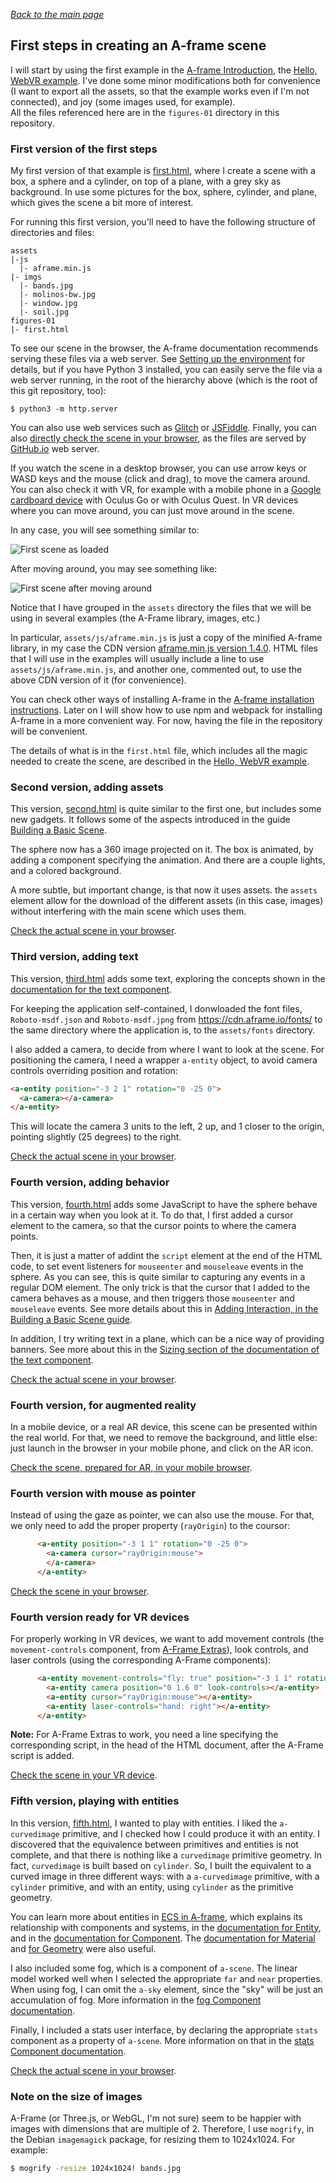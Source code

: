 
*[Back to the main page](../README.md)*

## First steps in creating an A-frame scene

I will start by using the first example in the
[A-frame Introduction](https://aframe.io/docs/1.4.0/introduction/),
the [Hello, WebVR example](https://aframe.io/docs/1.4.0/introduction/html-and-primitives.html#example).
I've done some minor modifications both for convenience
(I want to export all the assets,
so that the example works even if I'm not connected),
and joy (some images used, for example).  
All the files referenced here are in the `figures-01` directory
in this repository.

### First version of the first steps

My first version of that example is
[first.html](https://github.com/jgbarah/aframe-playground/blob/master/figures-01/first.html),
where I create a scene with a box, a sphere and a cylinder,
on top of a plane, with a grey sky as background.
In use some pictures for the box, sphere, cylinder,
and plane,
which gives the scene a bit more of interest.

For running this first version,
you'll need to have the following structure of directories and files:

```
assets
|-js
  |- aframe.min.js
|- imgs
  |- bands.jpg
  |- molinos-bw.jpg
  |- window.jpg
  |- soil.jpg
figures-01
|- first.html
```

To see our scene in the browser, the A-frame documentation recommends
serving these files via a web server. See [Setting up the environment](../environment.md)
for details, but if you have Python 3 installed,
you can easily serve the file via a web server
running,  in the root of the hierarchy above
(which is the root of this git repository, too):

```
$ python3 -m http.server
```

You can also use web services such as [Glitch](glitch.com/) or
[JSFiddle](https://jsfiddle.net/).
Finally, you can also
[directly check the scene in your browser](first.html),
as the files are served by [GitHub.io](https://github.io) web server.

If you watch the scene in a desktop browser,
you can use arrow keys or WASD keys and the mouse
(click and drag), to move the camera around.
You can also check it with VR,
for example with a mobile phone in a
[Google cardboard device](https://vr.google.com/cardboard/)
with Oculus Go or with Oculus Quest.
In VR devices where you can move around, you can just move around in the scene.

In any case, you will see something similar to:

![First scene as loaded](../screenshots/01-first-1.png)

After moving around, you may see something like:

![First scene after moving around](../screenshots/01-first-2.png)

Notice that I have grouped in the `assets` directory
the files that we will be using in several examples
(the A-Frame library, images, etc.)

In particular,
 `assets/js/aframe.min.js` is just a copy of the minified A-frame library,
in my case the CDN version
[aframe.min.js version 1.4.0](https://aframe.io/releases/1.4.0/aframe.min.js).
HTML files that I will use in the examples will usually include
a line to use `assets/js/aframe.min.js`, and another one,
commented out, to use the above CDN version of it (for convenience).

You can check other ways of installing A-frame in the
[A-frame installation instructions](https://aframe.io/docs/1.4.0/introduction/installation.html).
Later on I will show how to use npm and webpack for
installing A-frame in a more convenient way.
For now, having the file in the repository will be convenient.

The details of what is in the `first.html` file,
which includes all the magic needed to create the scene,
are described in the
[Hello, WebVR example](https://aframe.io/docs/1.4.0/introduction/html-and-primitives.html#example).


### Second version, adding assets

This version,
[second.html](https://github.com/jgbarah/aframe-playground/blob/master/figures-01/second.html) is quite similar to the first one,
but includes some new gadgets.
It follows some of the aspects introduced in the guide
[Building a Basic Scene](https://aframe.io/docs/1.4.0/guides/building-a-basic-scene.html).

The sphere now has a 360 image projected on it.
The box is animated, by adding a component specifying the animation.
And there are a couple lights, and a colored background.

A more subtle, but important change, is that now it uses assets.
the `assets` element allow for the download of the different assets
(in this case, images) without interfering with the main scene
which uses them.

[Check the actual scene in your browser](second.html).

### Third version, adding text

This version,
[third.html](https://github.com/jgbarah/aframe-playground/blob/master/figures-01/third.html) adds some text,
exploring the concepts shown in the
[documentation for the text component](https://aframe.io/docs/1.4.0/components/text.html).

For keeping the application self-contained,
I donwloaded the font files,
`Roboto-msdf.json` and `Roboto-msdf.jpng`
from https://cdn.aframe.io/fonts/
to the same directory where the application is,
to the `assets/fonts` directory.

I also added a camera, to decide from where I want to look at the scene.
For positioning the camera, I need a wrapper `a-entity` object,
to avoid camera controls overriding position and rotation:

```html
<a-entity position="-3 2 1" rotation="0 -25 0">
  <a-camera></a-camera>
</a-entity>
```

This will locate the camera 3 units to the left, 2 up, and 1 closer
to the origin, pointing slightly (25 degrees) to the right.

[Check the actual scene in your browser](third.html).

### Fourth version, adding behavior

This version,
[fourth.html](https://github.com/jgbarah/aframe-playground/blob/master/figures-01/fourth.html)
adds some JavaScript to have the sphere
behave in a certain way when you look at it.
To do that, I first added a cursor element to the camera,
so that the cursor points to where the camera points.

Then, it is just a matter of addint the `script` element at
the end of the HTML code,
to set event listeners for `mouseenter` and `mouseleave`
events in the sphere.
As you can see, this is quite similar to capturing any events
in a regular DOM element.
The only trick is that the cursor that I added to the camera
behaves as a mouse,
and then triggers those `mouseenter` and `mouseleave` events.
See more details about this in
[Adding Interaction, in the Building a Basic Scene guide](https://aframe.io/docs/1.4.0/guides/building-a-basic-scene.html#adding-interaction).

In addition, I try writing text in a plane,
which can be a nice way of providing banners.
See more about this in the
[Sizing section of the documentation of the text component](https://aframe.io/docs/1.4.0/components/text.html#sizing).

[Check the actual scene in your browser](fourth.html).

### Fourth version, for augmented reality

In a mobile device, or a real AR device, this scene can be presented within
the real world. For that, we need to remove the background, and little else:
just launch in the browser in your mobile phone, and click on the AR icon.

[Check the scene, prepared for AR, in your mobile browser](fourth-ar.html).

### Fourth version with mouse as pointer

Instead of using the gaze as pointer, we can also use the mouse.
For that, we only need to add the proper property (`rayOrigin`) to the coursor:

```html
      <a-entity position="-3 1 1" rotation="0 -25 0">
        <a-camera cursor="rayOrigin:mouse">
        </a-camera>
      </a-entity>
```

[Check the scene in your browser](fourth-mouse.html).

### Fourth version ready for VR devices

For properly working in VR devices, we want to add movement controls
(the `movement-controls` component,
from [A-Frame Extras](https://www.npmjs.com/package/aframe-extras)),
look controls, and laser controls (using the corresponding A-Frame
components):

```html
      <a-entity movement-controls="fly: true" position="-3 1 1" rotation="0 -25 0">
        <a-entity camera position="0 1.6 0" look-controls></a-entity>
        <a-entity cursor="rayOrigin:mouse"></a-entity>
        <a-entity laser-controls="hand: right"></a-entity>
      </a-entity>
```

**Note:** For A-Frame Extras to work, you need a line specifying the
corresponding script, in the head of the HTML document, after the
A-Frame script is added.

[Check the scene in your VR device](fourth-vr.html).


### Fifth version, playing with entities

In this version,
[fifth.html](https://github.com/jgbarah/aframe-playground/blob/master/figures-01/fifth.html),
I wanted to play with entities.
I liked the `a-curvedimage` primitive,
and I checked how I could produce it with an entity.
I discovered that the equivalence between primitives and
entities is not complete,
and that there is nothing like a `curvedimage` primitive geometry.
In fact, `curvedimage` is built based on `cylinder`.
So, I built the equivalent to a curved image in three
different ways:
with a `a-curvedimage` primitive,
with a `cylinder` primitive,
and with an entity, using `cylinder` as the primitive geometry.

You can learn more about entities in
[ECS in A-frame](https://aframe.io/docs/1.4.0/introduction/entity-component-system.html),
which explains its relationship with components and systems,
in the [documentation for Entity](https://aframe.io/docs/1.4.0/core/entity.html),
and in the
[documentation for Component](https://aframe.io/docs/1.4.0/core/component.html).
The [documentation for Material](https://aframe.io/docs/1.4.0/components/material.html)
and
[for Geometry](https://aframe.io/docs/1.4.0/components/geometry.html)
were also useful.

I also included some fog, which is a component of `a-scene`.
The linear model worked well when I selected the appropriate
`far` and `near` properties.
When using fog, I can omit the `a-sky` element,
since the "sky" will be just an accumulation of fog.
More information in the
[fog Component documentation](https://aframe.io/docs/1.4.0/components/fog.html).

Finally, I included a stats user interface,
by declaring the appropriate `stats` component as a property of
`a-scene`.
More information on that in the
[stats Component documentation](https://aframe.io/docs/1.4.0/components/stats.html).

[Check the actual scene in your browser](fifth.html).

### Note on the size of images

A-Frame (or Three.js, or WebGL, I'm not sure) seem to be happier with images with
dimensions that are multiple of 2. Therefore, I use `mogrify`, in the Debian
`imagemagick` package, for resizing them to 1024x1024. For example:

```bash
$ mogrify -resize 1024x1024! bands.jpg
```
